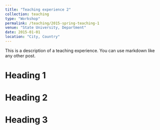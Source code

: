 ```yaml
---
title: "Teaching experience 2"
collection: teaching
type: "Workshop"
permalink: /teaching/2015-spring-teaching-1
venue: "State University, Department"
date: 2015-01-01
location: "City, Country"
---
```


This is a description of a teaching experience. You can use markdown like any other post.

Heading 1
======

Heading 2
======

Heading 3
======
